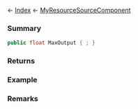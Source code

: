 ← [Index](Api-Index) ← [MyResourceSourceComponent](Sandbox.Game.EntityComponents.MyResourceSourceComponent)

### Summary

```csharp
public float MaxOutput { ; }
```

### Returns

### Example

### Remarks

